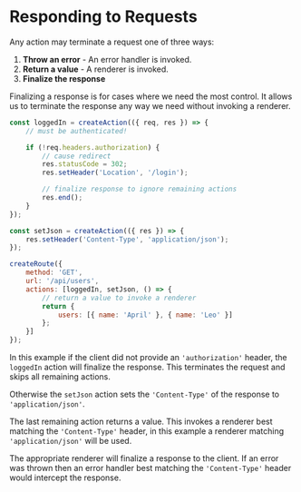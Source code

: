# Responding to Requests

Any action may terminate a request one of three ways:

1. **Throw an error** - An error handler is invoked.
2. **Return a value** - A renderer is invoked.
3. **Finalize the response**

Finalizing a response is for cases where we need the most control. It allows us to terminate the response any way we need without invoking a renderer.

```javascript
const loggedIn = createAction(({ req, res }) => {
    // must be authenticated!

    if (!req.headers.authorization) {
        // cause redirect
        res.statusCode = 302;
        res.setHeader('Location', '/login');

        // finalize response to ignore remaining actions
        res.end();
    }
});

const setJson = createAction(({ res }) => {
    res.setHeader('Content-Type', 'application/json');
});

createRoute({
    method: 'GET',
    url: '/api/users',
    actions: [loggedIn, setJson, () => {
        // return a value to invoke a renderer
        return {
            users: [{ name: 'April' }, { name: 'Leo' }]
        };
    }]
});
```

In this example if the client did not provide an `'authorization'` header, the `loggedIn` action will finalize the response. This terminates the request and skips all remaining actions.

Otherwise the `setJson` action sets the `'Content-Type'` of the response to `'application/json'`.

The last remaining action returns a value. This invokes a renderer best matching the `'Content-Type'` header, in this example a renderer matching `'application/json'` will be used.

The appropriate renderer will finalize a response to the client. If an error was thrown then an error handler best matching the `'Content-Type'` header would intercept the response.
